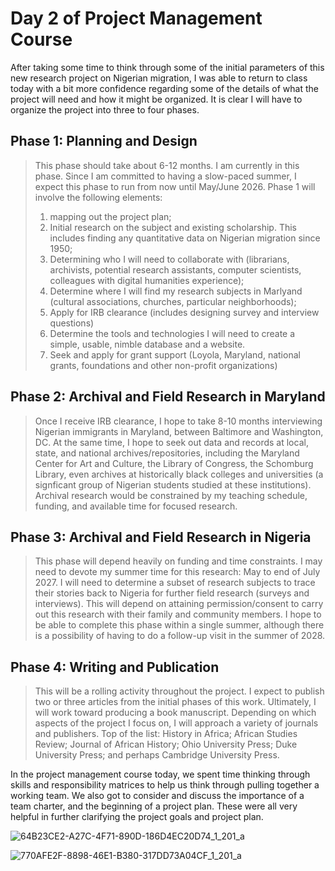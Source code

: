 # Day 2 of Project Management Course #

After taking some time to think through some of the initial parameters of this new research project on Nigerian migration, I was able to return to class today with a bit more confidence regarding some of the details of what the project will need and how it might be organized. It is clear I will have to organize the project into three to four phases. 

## Phase 1: Planning and Design ##
> This phase should take about 6-12 months. I am currently in this phase. Since I am committed to having a slow-paced summer, I expect this phase to run from now until May/June 2026. Phase 1 will involve the following elements:
> 1. mapping out the project plan;
> 2. Initial research on the subject and existing scholarship. This includes finding any quantitative data on Nigerian migration since 1950;
> 3. Determining who I will need to collaborate with (librarians, archivists, potential research assistants, computer scientists, colleagues with digital humanities experience);
> 4. Determine where I will find my research subjects in Marlyand (cultural associations, churches, particular neighborhoods);
> 5. Apply for IRB clearance (includes designing survey and interview questions)
> 6. Determine the tools and technologies I will need to create a simple, usable, nimble database and a website.
> 7. Seek and apply for grant support (Loyola, Maryland, national grants, foundations and other non-profit organizations)

## Phase 2: Archival and Field Research in Maryland ##
> Once I receive IRB clearance, I hope to take 8-10 months interviewing Nigerian immigrants in Maryland, between Baltimore and Washington, DC. At the same time, I hope to seek out data and records at local, state, and national archives/repositories, including the Maryland Center for Art and Culture, the Library of Congress, the Schomburg Library, even archives at historically black colleges and universities (a signficant group of Nigerian students studied at these institutions). Archival research would be constrained by my teaching schedule, funding, and available time for focused research.

## Phase 3: Archival and Field Research in Nigeria ##
> This phase will depend heavily on funding and time constraints. I may need to devote my summer time for this research: May to end of July 2027. I will need to determine a subset of research subjects to trace their stories back to Nigeria for further field research (surveys and interviews). This will depend on attaining permission/consent to carry out this research with their family and community members. I hope to be able to complete this phase within a single summer, although there is a possibility of having to do a follow-up visit in the summer of 2028.

## Phase 4: Writing and Publication ##
> This will be a rolling activity throughout the project. I expect to publish two or three articles from the initial phases of this work. Ultimately, I will work toward producing a book manuscript. Depending on which aspects of the project I focus on, I will approach a variety of journals and publishers. Top of the list: History in Africa; African Studies Review; Journal of African History; Ohio University Press; Duke University Press; and perhaps Cambridge University Press.

In the project management course today, we spent time thinking through skills and responsibility matrices to help us think through pulling together a working team. We also got to consider and discuss the importance of a team charter, and the beginning of a project plan. These were all very helpful in further clarifying the project goals and project plan. 

![64B23CE2-A27C-4F71-890D-186D4EC20D74_1_201_a](https://github.com/user-attachments/assets/543ca726-aa49-4077-a6fb-095422b784d7)

![770AFE2F-8898-46E1-B380-317DD73A04CF_1_201_a](https://github.com/user-attachments/assets/5d4e4f2d-8740-4f52-8704-de9c31f6a808)
